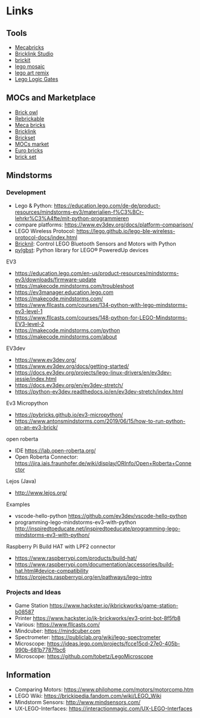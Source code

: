 # Links

## Tools

- [Mecabricks](https://www.mecabricks.com/en/workshop)
- [Bricklink Studio](https://www.bricklink.com/v2/build/studio.page)
- [brickit](https://brickit.app/)
- [lego mosaic](https://shiny.rstudio.com/gallery/lego-mosaic.html)
- [lego art remix](https://lego-art-remix.debkbanerji.com)
- [Lego Logic Gates](https://www.randomwraith.com/logic.html)

## MOCs and Marketplace

- [Brick owl](https://www.brickowl.de/)
- [Rebrickable](https://rebrickable.com)
- [Meca bricks](https://mecabricks.com)
- [Bricklink](https://www.bricklink.com)
- [Brickset](https://brickset.com)
- [MOCs market](https://www.mocsmarket.com)
- [Euro bricks](https://www.eurobricks.com/forum/)
- [brick set](https://brickset.com/)

## Mindstorms

### Development

- Lego & Python: <https://education.lego.com/de-de/product-resources/mindstorms-ev3/materialien-f%C3%BCr-lehrkr%C3%A4fte/mit-python-programmieren>
- compare platforms: <https://www.ev3dev.org/docs/platform-comparison/>
- LEGO Wireless Protocol: <https://lego.github.io/lego-ble-wireless-protocol-docs/index.html>
- [Bricknil](https://github.com/virantha/bricknil): Control LEGO Bluetooth Sensors and Motors with Python
- [pylgbst](https://github.com/undera/pylgbst): Python library for LEGO® PoweredUp devices

EV3

- <https://education.lego.com/en-us/product-resources/mindstorms-ev3/downloads/firmware-update>
- <https://makecode.mindstorms.com/troubleshoot>
- <https://ev3manager.education.lego.com>
- <https://makecode.mindstorms.com/>
- <https://www.fllcasts.com/courses/134-python-with-lego-mindstorms-ev3-level-1>
- <https://www.fllcasts.com/courses/148-python-for-LEGO-Mindstorms-EV3-level-2>
- <https://makecode.mindstorms.com/python>
- <https://makecode.mindstorms.com/about>

EV3dev

- <https://www.ev3dev.org/>
- <https://www.ev3dev.org/docs/getting-started/>
- <https://docs.ev3dev.org/projects/lego-linux-drivers/en/ev3dev-jessie/index.html>
- <https://docs.ev3dev.org/en/ev3dev-stretch/>
- <https://python-ev3dev.readthedocs.io/en/ev3dev-stretch/index.html>

Ev3 Micropython

- <https://pybricks.github.io/ev3-micropython/>
- <https://www.antonsmindstorms.com/2019/06/15/how-to-run-python-on-an-ev3-brick/>

open roberta

- IDE <https://lab.open-roberta.org/>
- Open Roberta Connector: <https://jira.iais.fraunhofer.de/wiki/display/ORInfo/Open+Roberta+Connector>

Lejos (Java)

- <http://www.lejos.org/>

Examples

- vscode-hello-python <https://github.com/ev3dev/vscode-hello-python>
- programming-lego-mindstorms-ev3-with-python <http://inspiredtoeducate.net/inspiredtoeducate/programming-lego-mindstorms-ev3-with-python/>

Raspberry Pi Build HAT with LPF2 connector

- <https://www.raspberrypi.com/products/build-hat/>
- <https://www.raspberrypi.com/documentation/accessories/build-hat.html#device-compatibility>
- <https://projects.raspberrypi.org/en/pathways/lego-intro>

### Projects and Ideas

- Game Station <https://www.hackster.io/jkbrickworks/game-station-b08587>
- Printer <https://www.hackster.io/jk-brickworks/ev3-print-bot-8f5fb8>
- Various: <https://www.fllcasts.com/>
- Mindcuber: <https://mindcuber.com>
- Spectrometer: <https://publiclab.org/wiki/lego-spectrometer>
- Microscope: <https://ideas.lego.com/projects/fcce15cd-27e0-405b-990b-681b7787fbc6>
- Microscope: <https://github.com/tobetz/LegoMicroscope>

## Information

- Comparing Motors: <https://www.philohome.com/motors/motorcomp.htm>
- LEGO Wiki: <https://brickipedia.fandom.com/wiki/LEGO_Wiki>
- Mindstorm Sensors: <http://www.mindsensors.com/>
- UX-LEGO-Interfaces: <https://interactionmagic.com/UX-LEGO-Interfaces>
